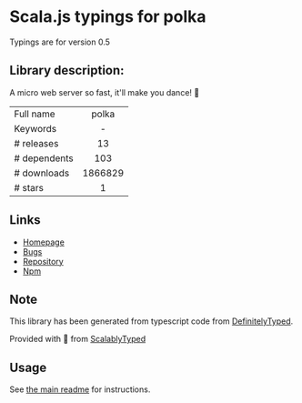 
# Scala.js typings for polka

Typings are for version 0.5

## Library description:
A micro web server so fast, it'll make you dance! :dancers:

|                    |                 |
| ------------------ | :-------------: |
| Full name          | polka |
| Keywords           | - |
| # releases         | 13 |
| # dependents       | 103 |
| # downloads        | 1866829 |
| # stars            | 1 |

## Links
- [Homepage](https://github.com/lukeed/polka#readme)
- [Bugs](https://github.com/lukeed/polka/issues)
- [Repository](https://github.com/lukeed/polka)
- [Npm](https://www.npmjs.com/package/polka)
    


## Note
This library has been generated from typescript code from [DefinitelyTyped](https://definitelytyped.org).

Provided with :purple_heart: from [ScalablyTyped](https://github.com/oyvindberg/ScalablyTyped)

## Usage
See [the main readme](../../readme.md) for instructions.


